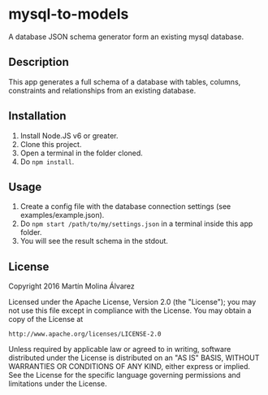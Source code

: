 # mysql-to-models

A database JSON schema generator form an existing mysql database.

## Description

This app generates a full schema of a database with tables, columns, constraints and relationships from an existing database.


## Installation

1. Install Node.JS v6 or greater.
2. Clone this project.
3. Open a terminal in the folder cloned.
4. Do `npm install`.

## Usage

1. Create a config file with the database connection settings (see examples/example.json).
2. Do `npm start /path/to/my/settings.json` in a terminal inside this app folder. 
3. You will see the result schema in the stdout.

## License

Copyright 2016 Martín Molina Álvarez

Licensed under the Apache License, Version 2.0 (the "License");
you may not use this file except in compliance with the License.
You may obtain a copy of the License at

    http://www.apache.org/licenses/LICENSE-2.0

Unless required by applicable law or agreed to in writing, software
distributed under the License is distributed on an "AS IS" BASIS,
WITHOUT WARRANTIES OR CONDITIONS OF ANY KIND, either express or implied.
See the License for the specific language governing permissions and
limitations under the License.